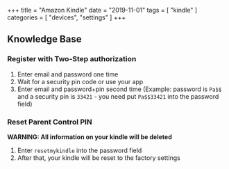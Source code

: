 +++
title = "Amazon Kindle"
date = "2019-11-01"
tags = [
    "kindle"
]
categories = [
    "devices",
    "settings"
]
+++

## Knowledge Base

### Register with Two-Step authorization

1. Enter email and password one time
1. Wait for a security pin code or use your app
1. Enter email and password+pin second time (Example: password is ```Pa$$``` and a security pin is ```33421``` - you need put ```Pa$$33421``` into the password field)

### Reset Parent Control PIN

**WARNING: All information on your kindle will be deleted**

1. Enter ```resetmykindle``` into the password field
2. After that, your kindle will be reset to the factory settings

